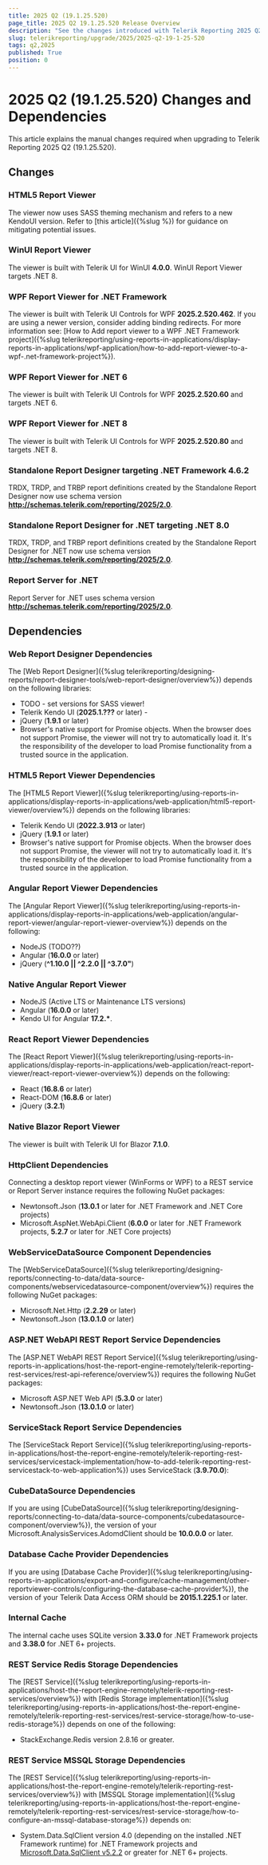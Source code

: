 ```yaml
---
title: 2025 Q2 (19.1.25.520)
page_title: 2025 Q2 19.1.25.520 Release Overview
description: "See the changes introduced with Telerik Reporting 2025 Q2 (19.1.25.520) that should be considered before upgrading, and the 3rd party products & packages this version depends on."
slug: telerikreporting/upgrade/2025/2025-q2-19-1-25-520
tags: q2,2025
published: True
position: 0
---
```


# 2025 Q2 (19.1.25.520) Changes and Dependencies

This article explains the manual changes required when upgrading to Telerik Reporting 2025 Q2 (19.1.25.520).

## Changes

### HTML5 Report Viewer
The viewer now uses SASS theming mechanism and refers to a new KendoUI version. Refer to [this article]({%slug %}) for guidance on mitigating potential issues.

### WinUI Report Viewer

The viewer is built with Telerik UI for WinUI __4.0.0__. WinUI Report Viewer targets .NET 8.

### WPF Report Viewer for .NET Framework

The viewer is built with Telerik UI Controls for WPF __2025.2.520.462__. If you are using a newer version, consider adding binding redirects. For more information see: [How to Add report viewer to a WPF .NET Framework project]({%slug telerikreporting/using-reports-in-applications/display-reports-in-applications/wpf-application/how-to-add-report-viewer-to-a-wpf-.net-framework-project%}).

### WPF Report Viewer for .NET 6

The viewer is built with Telerik UI Controls for WPF __2025.2.520.60__ and targets .NET 6.

### WPF Report Viewer for .NET 8

The viewer is built with Telerik UI Controls for WPF __2025.2.520.80__ and targets .NET 8.

### Standalone Report Designer targeting .NET Framework 4.6.2

TRDX, TRDP, and TRBP report definitions created by the Standalone Report Designer now use schema version __http://schemas.telerik.com/reporting/2025/2.0__.

### Standalone Report Designer for .NET targeting .NET 8.0

TRDX, TRDP, and TRBP report definitions created by the Standalone Report Designer for .NET now use schema version __http://schemas.telerik.com/reporting/2025/2.0__.

### Report Server for .NET

Report Server for .NET uses schema version __http://schemas.telerik.com/reporting/2025/2.0__.

## Dependencies

### Web Report Designer Dependencies

The [Web Report Designer]({%slug telerikreporting/designing-reports/report-designer-tools/web-report-designer/overview%}) depends on the following libraries:
* TODO - set versions for SASS viewer!
* Telerik Kendo UI (__2025.1.???__ or later) - 
* jQuery (__1.9.1__ or later)
* Browser's native support for Promise objects. When the browser does not support Promise, the viewer will not try to automatically load it. It's the responsibility of the developer to load Promise functionality from a trusted source in the application.

### HTML5 Report Viewer Dependencies

The [HTML5 Report Viewer]({%slug telerikreporting/using-reports-in-applications/display-reports-in-applications/web-application/html5-report-viewer/overview%}) depends on the following libraries:

* Telerik Kendo UI (__2022.3.913__ or later)
* jQuery (__1.9.1__ or later)
* Browser's native support for Promise objects. When the browser does not support Promise, the viewer will not try to automatically load it. It's the responsibility of the developer to load Promise functionality from a trusted source in the application.

### Angular Report Viewer Dependencies

The [Angular Report Viewer]({%slug telerikreporting/using-reports-in-applications/display-reports-in-applications/web-application/angular-report-viewer/angular-report-viewer-overview%}) depends on the following:

* NodeJS (TODO??)
* Angular (__16.0.0__ or later)
* jQuery (__^1.10.0 || ^2.2.0 || ^3.7.0"__)

### Native Angular Report Viewer

* NodeJS (Active LTS or Maintenance LTS versions)
* Angular (__16.0.0__ or later)
* Kendo UI for Angular __17.2.*__.

### React Report Viewer Dependencies

The [React Report Viewer]({%slug telerikreporting/using-reports-in-applications/display-reports-in-applications/web-application/react-report-viewer/react-report-viewer-overview%}) depends on the following:

* React (__16.8.6__ or later)
* React-DOM (__16.8.6__ or later)
* jQuery (__3.2.1__)

### Native Blazor Report Viewer

The viewer is built with Telerik UI for Blazor __7.1.0__.

### HttpClient Dependencies

Connecting a desktop report viewer (WinForms or WPF) to a REST service or Report Server instance requires the following NuGet packages:

* Newtonsoft.Json (__13.0.1__ or later for .NET Framework and .NET Core projects)
* Microsoft.AspNet.WebApi.Client (__6.0.0__ or later for .NET Framework projects, __5.2.7__ or later for .NET Core projects)

### WebServiceDataSource Component Dependencies

The [WebServiceDataSource]({%slug telerikreporting/designing-reports/connecting-to-data/data-source-components/webservicedatasource-component/overview%}) requires the following NuGet packages:

* Microsoft.Net.Http (__2.2.29__ or later)
* Newtonsoft.Json (__13.0.1.0__ or later)

### ASP.NET WebAPI REST Report Service Dependencies

The [ASP.NET WebAPI REST Report Service]({%slug telerikreporting/using-reports-in-applications/host-the-report-engine-remotely/telerik-reporting-rest-services/rest-api-reference/overview%}) requires the following NuGet packages:

* Microsoft ASP.NET Web API (__5.3.0__ or later)
* Newtonsoft.Json (__13.0.1.0__ or later)

### ServiceStack Report Service Dependencies

The [ServiceStack Report Service]({%slug telerikreporting/using-reports-in-applications/host-the-report-engine-remotely/telerik-reporting-rest-services/servicestack-implementation/how-to-add-telerik-reporting-rest-servicestack-to-web-application%}) uses ServiceStack (__3.9.70.0__):

### CubeDataSource Dependencies

If you are using [CubeDataSource]({%slug telerikreporting/designing-reports/connecting-to-data/data-source-components/cubedatasource-component/overview%}), the version of your Microsoft.AnalysisServices.AdomdClient should be __10.0.0.0__ or later.

### Database Cache Provider Dependencies

If you are using [Database Cache Provider]({%slug telerikreporting/using-reports-in-applications/export-and-configure/cache-management/other-reportviewer-controls/configuring-the-database-cache-provider%}), the version of your Telerik Data Access ORM should be __2015.1.225.1__ or later.

### Internal Cache

The internal cache uses SQLite version __3.33.0__ for .NET Framework projects and __3.38.0__ for .NET 6+ projects.

### REST Service Redis Storage Dependencies

The [REST Service]({%slug telerikreporting/using-reports-in-applications/host-the-report-engine-remotely/telerik-reporting-rest-services/overview%}) with [Redis Storage implementation]({%slug telerikreporting/using-reports-in-applications/host-the-report-engine-remotely/telerik-reporting-rest-services/rest-service-storage/how-to-use-redis-storage%}) depends on one of the following:

* StackExchange.Redis version 2.8.16 or greater.

### REST Service MSSQL Storage Dependencies

The [REST Service]({%slug telerikreporting/using-reports-in-applications/host-the-report-engine-remotely/telerik-reporting-rest-services/overview%}) with [MSSQL Storage implementation]({%slug telerikreporting/using-reports-in-applications/host-the-report-engine-remotely/telerik-reporting-rest-services/rest-service-storage/how-to-configure-an-mssql-database-storage%}) depends on:

* System.Data.SqlClient version 4.0 (depending on the installed .NET Framework runtime) for .NET Framework projects and [Microsoft.Data.SqlClient v5.2.2](https://www.nuget.org/packages/Microsoft.Data.SqlClient/5.2.2) or greater for .NET 6+ projects.
